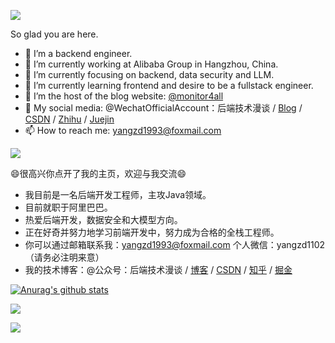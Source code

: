 <!--
**qqxx6661/qqxx6661** is a ✨ _special_ ✨ repository because its `README.md` (this file) appears on your GitHub profile.

Here are some ideas to get you started:

- 🔭 I’m currently working on ...
- 🌱 I’m currently learning ...
- 👯 I’m looking to collaborate on ...
- 🤔 I’m looking for help with ...
- 💬 Ask me about ...
- 📫 How to reach me: ...
- 😄 Pronouns: ...
- ⚡ Fun fact: ...
-->


![](https://readme-typing-svg.demolab.com/?lines=Hi+there👋)

<!--
### Hi there 👋
-->

So glad you are here.

- 🔭 I’m a backend engineer.
- 🔭 I’m currently working at Alibaba Group in Hangzhou, China.
- 🌱 I’m currently focusing on backend, data security and LLM.
- 🌱 I’m currently learning frontend and desire to be a fullstack engineer.
- 👯 I’m the host of the blog website: [@monitor4all](https://monitor4all.cn/#/)
- 👯 My social media: @WechatOfficialAccount：后端技术漫谈 / [Blog](https://monitor4all.cn/) / [CSDN](http://blog.csdn.net/qqxx6661) / [Zhihu](https://www.zhihu.com/people/yang-zhen-dong-1/) / [Juejin](https://juejin.im/user/5b48015ce51d45191462ba55)
- 📫 How to reach me: yangzd1993@foxmail.com


![](https://readme-typing-svg.demolab.com/?lines=你好，很高兴你能来+👋)

<!--
### 你好 👋
-->

😄很高兴你点开了我的主页，欢迎与我交流😄

- 我目前是一名后端开发工程师，主攻Java领域。
- 目前就职于阿里巴巴。
- 热爱后端开发，数据安全和大模型方向。
- 正在好奇并努力地学习前端开发中，努力成为合格的全栈工程师。
- 你可以通过邮箱联系我：yangzd1993@foxmail.com 个人微信：yangzd1102（请务必注明来意）
- 我的技术博客：@公众号：后端技术漫谈 / [博客](https://monitor4all.cn/) / [CSDN](http://blog.csdn.net/qqxx6661) / [知乎](https://www.zhihu.com/people/yang-zhen-dong-1/) / [掘金](https://juejin.im/user/5b48015ce51d45191462ba55)



[![Anurag's github stats](https://github-readme-stats.vercel.app/api?username=qqxx6661&count_private=true&show_icons=true&theme=graywhite)](https://github.com/anuraghazra/github-readme-stats)


<!--
[![Top Langs](https://github-readme-stats.vercel.app/api/top-langs/?username=qqxx6661&theme=graywhite&layout=compact)](https://github.com/anuraghazra/github-readme-stats)
-->

![](https://komarev.com/ghpvc/?username=qqxx6661)

<a href="https://www.buymeacoffee.com/rude3knife" target="_blank">
  <img src="https://www.buymeacoffee.com/assets/img/custom_images/orange_img.png"/>
</a>
